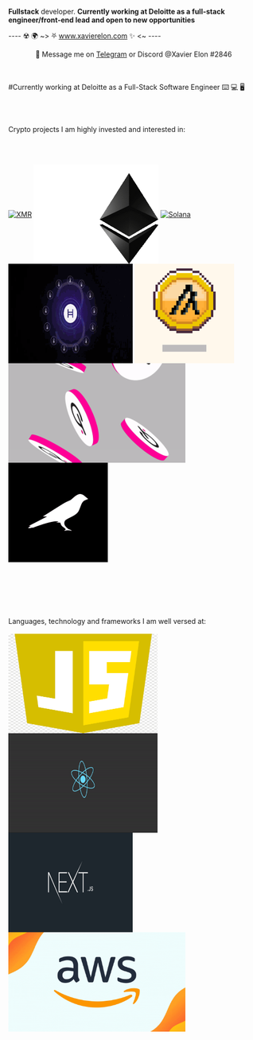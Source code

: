  **Fullstack** developer. **Currently working at Deloitte as a full-stack engineer/front-end lead and open to new opportunities**

---- ☢️ 🌍 ~> ⛧ www.xavierelon.com ✨ <~ ----


<p align="center"> 💬 Message me on <a href="https://t.me/xavierelon">Telegram</a> or Discord @Xavier Elon #2846</p>
<br><br>
#Currently working at Deloitte as a Full-Stack Software Engineer ⌨️ 💻 🖥

<br><br>

Crypto projects I am highly invested and interested in:

<br><br>

<a href="https://www.getmonero.org/"><img height="200px" align="center" alt="XMR" src="./public/xmr-monero.gif" /></a>
<a href="https://ethereum.org/en/"><img height="200px" margin-left="-30px" align="center" alt="Ethereum" src="./public/eth.gif" /></a>
<a href="https://solana.com/"><img height="200px" align="center" alt="Solana" src="./public/solana.gif" /></a>
<a href="https://hedera.com/"><img height="200px" width="250px" align="center" alt="Hedera" src="./public/hedera-hashgraph-hbar.gif" /></a>
<a href="https://www.algorand.com/futurefi/"><img height="200px" align="center" alt="Algorand" src="./public/algorand.gif" /></a>
<a href="https://polkadot.network/"><img height="200px" align="center" alt="Polkadot" src="./public/polkadot.gif" /></a>
<a href="https://kusama.network/"><img height="200px" align="center" alt="Kusama" src="./public/kusama.gif" /></a>

<br><br>

<br><br>

Languages, technology and frameworks I am well versed at: 
<br><br>
<a href="https://javascript.com/"><img height="200px" width="300px" align="center" alt="javascript" src="./public/javascript.png" /></a>
<a href="https://reactjs.org/"><img height="200px" width="300px" align="center" alt="react" src="./public/react.gif" /></a>
<a href="https://nextjs.org/"><img height="200px" width="250px" align="center" alt="next" src="./public/next.jpeg"/></a>
<a href="https://aws.amazon.com/"><img height="200px" align="center" alt="next" src="./public/aws.gif"/></a>

<!--
<br><br>
Tech I am currently learning:
<br><br>

<a href="https://docs.soliditylang.org/en/v0.8.8/"><img height="200px" align="center" alt="next" src="./public/solidity.jpeg"/></a>
<a href="https://www.typescriptlang.org/"><img height="200px" align="center" alt="next" src="./public/typescript.jpeg"/></a>

<br><br>
Languages and tech I have previously used: 
<br><br>

<a href="https://www.learn-c.org/"><img height="200px" align="center" alt="next" src="./public/c.jpeg"/></a>
<a href="https://isocpp.org/"><img height="200px" align="center" alt="next" src="./public/c++.jpeg"/></a>
<a href="https://www.python.org/"><img height="200px" align="center" alt="next" src="./public/python.gif"/></a>
<a href="https://www.java.com/en/"><img height="200px" align="center" alt="next" src="./public/java.gif"/></a>
-->

<!--
<p align="right"><strong>💀 🔪 👨🏻‍💻 building <a href="https://tinyhttp.v1rtl.site"><code>tinyhttp</code></a>, (not actually) working at <a href="https://rainbow.me"><code>rainbow 🌈</code></a>, <a href="https://brandname.tech"><code>brandname 🅱️</code></a> and <a href="https://pmnd.rs"><code>poimandres ⚫</code></a>

<sub>
  <h4>my http middlewares:</h4>
  <h5>node.js</h5>
  <ul>
    <li><a href="https://github.com/talentlessguy/milliparsec">body parser</a></li>
    <li><a href="https://github.com/talentlessguy/tinyws"><code>req.ws</code></a></li>
  </ul>
  <h5>deno</h5>
  <ul>
    <li><a href="https://github.com/deno-libs/gql">graphql</a></li>
    <li><a href="https://github.com/deno-libs/compression">compression</a></li>
    <li><a href="https://github.com/deno-libs/parsec">body parser</a></li>
  </ul>
</sub>
  
<p>

  <a href="https://v1rtl.site"><img src="https://i.pinimg.com/originals/c5/c3/f5/c5c3f5ff8adf868c95b6d1c4a27519f7.gif" height="200px" alt="emoji" /> ẹ̷͓̻͚̌̏̈́͆̉n̶̹̗̘͍͈͋t̷͍͇̮̄̀͑́ȩ̴̰͙̲̈r̶̳̻̪̗͐̈́̓ ̵̰̭̺̲͛m̷͍͕̺̎̀̃͛̆͜ͅý̷̠̋͂̆͝ ̵̩̺̲̎̎̒͘͘m̸̰̄í̴͇̄͜n̴͎̺̮͇͗̔̽̋̌ḑ̵͔̍̏̊̋</a>
  <a href="https://v1rtl.site/support"><img height="250px" align="center" alt="Support" src="/eth.gif" /></a>  <a href="https://tinyhttp.v1rtl.site">
  <img src="https://tinyhttp.v1rtl.site/images/logo.svg" align="right" height="80px" /></a>
</p>




- Country: USA 🇺🇸
- Full-stack web and mobile application developer.
- 🍎 Mac nerd
- 👀 avaialable for hire


<!--
**XavierElon1/XavierElon1** is a ✨ _special_ ✨ repository because its `README.md` (this file) appears on your GitHub profile.

Here are some ideas to get you started:

- 🔭 I’m currently working on ...
- 🌱 I’m currently learning ...
- 👯 I’m looking to collaborate on ...
- 🤔 I’m looking for help with ...
- 💬 Ask me about ...
- 📫 How to reach me: ...
- 😄 Pronouns: ...
- ⚡ Fun fact: ...
-->
